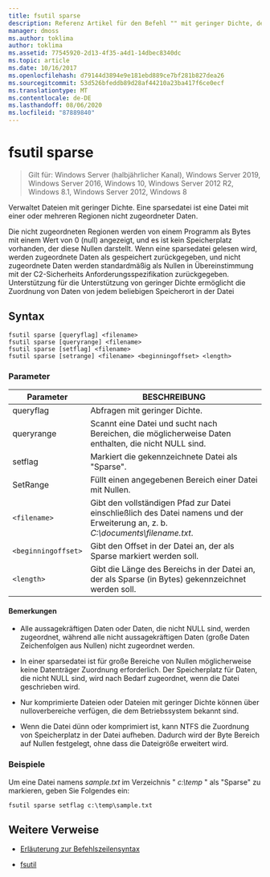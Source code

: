 ```yaml
---
title: fsutil sparse
description: Referenz Artikel für den Befehl "" mit geringer Dichte, der sparsesdateien verwaltet.
manager: dmoss
ms.author: toklima
author: toklima
ms.assetid: 77545920-2d13-4f35-a4d1-14dbec8340dc
ms.topic: article
ms.date: 10/16/2017
ms.openlocfilehash: d79144d3894e9e181ebd889ce7bf281b827dea26
ms.sourcegitcommit: 53d526bfeddb89d28af44210a23ba417f6ce0ecf
ms.translationtype: MT
ms.contentlocale: de-DE
ms.lasthandoff: 08/06/2020
ms.locfileid: "87889840"
---
```

# <a name="fsutil-sparse"></a>fsutil sparse

> Gilt für: Windows Server (halbjährlicher Kanal), Windows Server 2019, Windows Server 2016, Windows 10, Windows Server 2012 R2, Windows 8.1, Windows Server 2012, Windows 8

Verwaltet Dateien mit geringer Dichte. Eine sparsedatei ist eine Datei mit einer oder mehreren Regionen nicht zugeordneter Daten.

Die nicht zugeordneten Regionen werden von einem Programm als Bytes mit einem Wert von 0 (null) angezeigt, und es ist kein Speicherplatz vorhanden, der diese Nullen darstellt. Wenn eine sparsedatei gelesen wird, werden zugeordnete Daten als gespeichert zurückgegeben, und nicht zugeordnete Daten werden standardmäßig als Nullen in Übereinstimmung mit der C2-Sicherheits Anforderungsspezifikation zurückgegeben. Unterstützung für die Unterstützung von geringer Dichte ermöglicht die Zuordnung von Daten von jedem beliebigen Speicherort in der Datei

## <a name="syntax"></a>Syntax

```
fsutil sparse [queryflag] <filename>
fsutil sparse [queryrange] <filename>
fsutil sparse [setflag] <filename>
fsutil sparse [setrange] <filename> <beginningoffset> <length>
```

### <a name="parameters"></a>Parameter

| Parameter | BESCHREIBUNG |
| --------- | ----------- |
| queryflag | Abfragen mit geringer Dichte. |
| queryrange | Scannt eine Datei und sucht nach Bereichen, die möglicherweise Daten enthalten, die nicht NULL sind. |
| setflag | Markiert die gekennzeichnete Datei als "Sparse". |
| SetRange | Füllt einen angegebenen Bereich einer Datei mit Nullen. |
| `<filename>` | Gibt den vollständigen Pfad zur Datei einschließlich des Datei namens und der Erweiterung an, z. b. *C:\documents\filename.txt*. |
| `<beginningoffset>` | Gibt den Offset in der Datei an, der als Sparse markiert werden soll. |
| `<length>` | Gibt die Länge des Bereichs in der Datei an, der als Sparse (in Bytes) gekennzeichnet werden soll. |

#### <a name="remarks"></a>Bemerkungen

- Alle aussagekräftigen Daten oder Daten, die nicht NULL sind, werden zugeordnet, während alle nicht aussagekräftigen Daten (große Daten Zeichenfolgen aus Nullen) nicht zugeordnet werden.

- In einer sparsedatei ist für große Bereiche von Nullen möglicherweise keine Datenträger Zuordnung erforderlich. Der Speicherplatz für Daten, die nicht NULL sind, wird nach Bedarf zugeordnet, wenn die Datei geschrieben wird.

- Nur komprimierte Dateien oder Dateien mit geringer Dichte können über nulloverbereiche verfügen, die dem Betriebssystem bekannt sind.

- Wenn die Datei dünn oder komprimiert ist, kann NTFS die Zuordnung von Speicherplatz in der Datei aufheben. Dadurch wird der Byte Bereich auf Nullen festgelegt, ohne dass die Dateigröße erweitert wird.

### <a name="examples"></a>Beispiele

Um eine Datei namens *sample.txt* im Verzeichnis " *c:\temp* " als "Sparse" zu markieren, geben Sie Folgendes ein:

```
fsutil sparse setflag c:\temp\sample.txt
```

## <a name="additional-references"></a>Weitere Verweise

- [Erläuterung zur Befehlszeilensyntax](command-line-syntax-key.md)

- [fsutil](fsutil.md)
